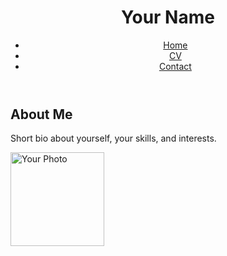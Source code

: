 <!DOCTYPE html>
<html lang="en">
<head>
    <meta charset="UTF-8">
    <meta name="viewport" content="width=device-width, initial-scale=1.0">
    <title>Personal Profile</title>
    <link rel="stylesheet" href="styles.css">
</head>
<body>
    <header>
        <h1>Your Name</h1>
        <nav>
            <ul>
                <li><a href="index.html">Home</a></li>
                <li><a href="cv.html">CV</a></li>
                <li><a href="contact.html">Contact</a></li>
            </ul>
        </nav>
    </header>
    <section>
        <h2>About Me</h2>
        <p>Short bio about yourself, your skills, and interests.</p>
        <img src="profile.jpg" alt="Your Photo" width="150">
    </section>
</body>
</html>
